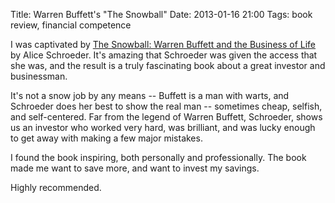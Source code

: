 Title: Warren Buffett's "The Snowball"
Date: 2013-01-16 21:00
Tags: book review, financial competence

I was captivated by [The Snowball: Warren Buffett and the Business of
Life](http://www.amazon.com/gp/product/B001OD41DY/ref=as_li_ss_tl?ie=UTF8&tag=schoforg-20&linkCode=as2&camp=1789&creative=390957&creativeASIN=B001OD41DY) by Alice Schroeder. It's amazing that Schroeder was given the access
that she was, and the result is a truly fascinating book about a great
investor and businessman.

It's not a snow job by any means -- Buffett is a man with warts, and
Schroeder does her best to show the real man -- sometimes cheap,
selfish, and self-centered. Far from the legend of Warren Buffett,
Schroeder, shows us an investor who worked very hard, was brilliant, and
was lucky enough to get away with making a few major mistakes.

I found the book inspiring, both personally and professionally. The book
made me want to save more, and want to invest my savings.

Highly recommended.
